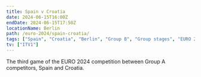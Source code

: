 ```yaml
---
title: Spain v Croatia
date: 2024-06-15T16:00Z
endDate: 2024-06-15T17:50Z
locationName: Berlin
path: /euro-2024/spain-croatia/
tags: ["Spain", "Croatia", "Berlin", "Group B", "Group stages", "EURO 2024"]
tv: ["ITV1"]
---
```

The third game of the EURO 2024 competition between Group A competitors, Spain and Croatia.
